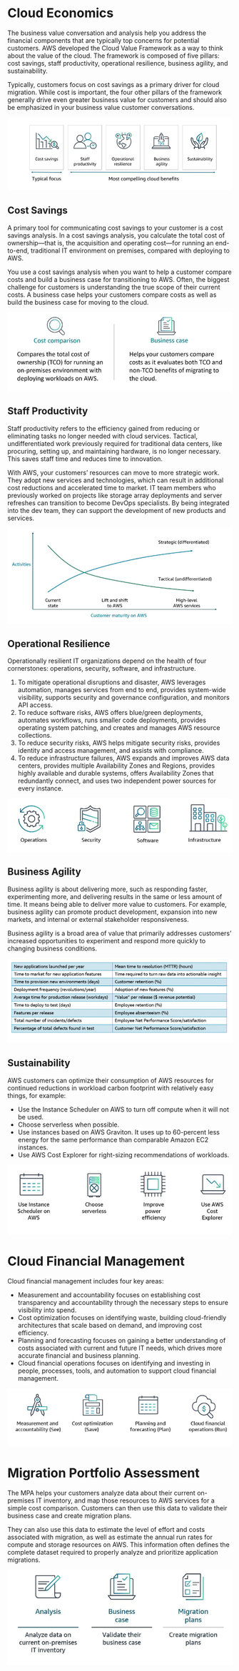 # Cloud Economics

The business value conversation and analysis help you address the financial components that are typically top concerns for potential customers. AWS developed the Cloud Value Framework as a way to think about the value of the cloud. The framework is composed of five pillars: cost savings, staff productivity, operational resilience, business agility, and sustainability. 

Typically, customers focus on cost savings as a primary driver for cloud migration. While cost is important, the four other pillars of the framework generally drive even greater business value for customers and should also be emphasized in your business value customer conversations. 

![CloudEconomics](./imagensMD/CloudEconomics.png)

## Cost Savings
A primary tool for communicating cost savings to your customer is a cost savings analysis. In a cost savings analysis, you calculate the total cost of ownership—that is, the acquisition and operating cost—for running an end-to-end, traditional IT environment on premises, compared with deploying to AWS. 

You use a cost savings analysis when you want to help a customer compare costs and build a business case for transitioning to AWS. Often, the biggest challenge for customers is understanding the true scope of their current costs. A business case helps your customers compare costs as well as build the business case for moving to the cloud.

![Cost Savings](./imagensMD/CostSavings.png)
## Staff Productivity
Staff productivity refers to the efficiency gained from reducing or eliminating tasks no longer needed with cloud services. Tactical, undifferentiated work previously required for traditional data centers, like procuring, setting up, and maintaining hardware, is no longer necessary. This saves staff time and reduces time to innovation.

With AWS, your customers’ resources can move to more strategic work. They adopt new services and technologies, which can result in additional cost reductions and accelerated time to market. IT team members who previously worked on projects like storage array deployments and server refreshes can transition to become DevOps specialists. By being integrated into the dev team, they can support the development of new products and services.

![Staff Productivity](./imagensMD/StaffProductivity.png)
## Operational Resilience
Operationally resilient IT organizations depend on the health of four cornerstones: operations, security, software, and infrastructure. 

1. To mitigate operational disruptions and disaster, AWS leverages automation, manages services from end to end, provides system-wide visibility, supports security and governance configuration, and monitors API access.
2. To reduce software risks, AWS offers blue/green deployments, automates workflows, runs smaller code deployments, provides operating system patching, and creates and manages AWS resource collections.
3. To reduce security risks, AWS helps mitigate security risks, provides identity and access management, and assists with compliance.
4. To reduce infrastructure failures, AWS expands and improves AWS data centers, provides multiple Availability Zones and Regions, provides highly available and durable systems, offers Availability Zones that redundantly connect, and uses two independent power sources for every instance.
   
![Operational Resilience](./imagensMD/OperationalResilience.png)
## Business Agility
Business agility is about delivering more, such as responding faster, experimenting more, and delivering results in the same or less amount of time. It means being able to deliver more value to customers. For example, business agility can promote product development, expansion into new markets, and internal or external stakeholder responsiveness.

Business agility is a broad area of value that primarily addresses customers’ increased opportunities to experiment and respond more quickly to changing business conditions. 

![Business Agility](./imagensMD/BusinessAgility.png)
## Sustainability
AWS customers can optimize their consumption of AWS resources for continued reductions in workload carbon footprint with relatively easy things, for example:

- Use the Instance Scheduler on AWS to turn off compute when it will not be used.
- Choose serverless when possible.
- Use instances based on AWS Graviton. It uses up to 60-percent less energy for the same performance than comparable Amazon EC2 instances.
- Use AWS Cost Explorer for right-sizing recommendations of workloads.

![Sustainability](./imagensMD/Sustainability.png)
# Cloud Financial Management
Cloud financial management includes four key areas: 

- Measurement and accountability focuses on establishing cost transparency and accountability through the necessary steps to ensure visibility into spend.
- Cost optimization focuses on identifying waste, building cloud-friendly architectures that scale based on demand, and improving cost efficiency.
- Planning and forecasting focuses on gaining a better understanding of costs associated with current and future IT needs, which drives more accurate financial and business planning.
- Cloud financial operations focuses on identifying and investing in people, processes, tools, and automation to support cloud financial management.

![Cloud Financial Management](./imagensMD/CloudFinancialManagement.png)
# Migration Portfolio Assessment
The MPA helps your customers analyze data about their current on-premises IT inventory, and map those resources to AWS services for a simple cost comparison. Customers can then use this data to validate their business case and create migration plans.

They can also use this data to estimate the level of effort and costs associated with migration, as well as estimate the annual run rates for compute and storage resources on AWS. This information often defines the complete dataset required to properly analyze and prioritize application migrations.

![Migration Portfolio Assessment](./imagensMD/MigrationPortfolioAssessment.png)

